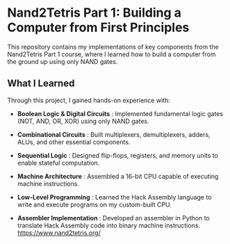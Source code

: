 # Nand2Tetris Part 1: Building a Computer from First Principles
This repository contains my implementations of key components from the Nand2Tetris Part 1 course, where I learned how to build a computer from the ground up using only NAND gates.

## What I Learned
Through this project, I gained hands-on experience with:

- **Boolean Logic & Digital Circuits** : Implemented fundamental logic gates (NOT, AND, OR, XOR) using only NAND gates.

- **Combinational Circuits** : Built multiplexers, demultiplexers, adders, ALUs, and other essential components.

- **Sequential Logic** : Designed flip-flops, registers, and memory units to enable stateful computation.

- **Machine Architecture** : Assembled a 16-bit CPU capable of executing machine instructions.

- **Low-Level Programming** : Learned the Hack Assembly language to write and execute programs on my custom-built CPU.

- **Assembler Implementation** : Developed an assembler in Python to translate Hack Assembly code into binary machine instructions.
https://www.nand2tetris.org/
